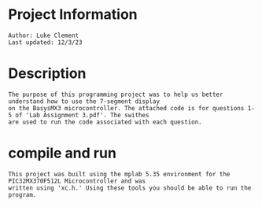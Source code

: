 # Project Information 
    Author: Luke Clement
    Last updated: 12/3/23

# Description
    The purpose of this programming project was to help us better understand how to use the 7-segment display
    on the BasysMX3 microcontroller. The attached code is for questions 1-5 of 'Lab Assignment 3.pdf'. The swithes
    are used to run the code associated with each question.

# compile and run
    This project was built using the mplab 5.35 environment for the PIC32MX370F512L Microcontroller and was
    written using 'xc.h.' Using these tools you should be able to run the program.